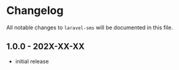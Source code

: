 # Changelog

All notable changes to `laravel-sms` will be documented in this file.

## 1.0.0 - 202X-XX-XX

- initial release
